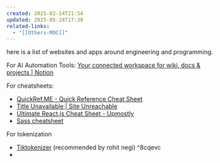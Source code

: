 ```yaml
---
created: 2025-02-14T21:54
updated: 2025-05-24T17:38
related-links:
  - "[[Others-MOC]]"
---
```

here is a list of websites and apps around engineering and programming.

For AI Automation Tools: [Your connected workspace for wiki, docs & projects \| Notion](https://nathanhodgson.notion.site/Automations-15ddef00ae6381a4ab18e60bbff455e1)

For cheatsheets: 
- [QuickRef.ME - Quick Reference Cheat Sheet](https://quickref.me/)
- [Title Unavailable \| Site Unreachable](https://cheatography.com/)
- [Ultimate React.js Cheat Sheet - Upmostly](https://upmostly.com/ultimate-reactjs-cheat-sheet)
- [Sass cheatsheet](https://devhints.io/sass)

For tokenization
- [Tiktokenizer](https://tiktokenizer.vercel.app/) (recommended by rohit negi) ^8cqevc
- 